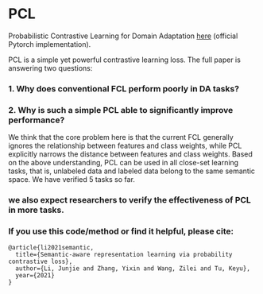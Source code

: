 # PCL
Probabilistic Contrastive Learning for Domain Adaptation [here](https://arxiv.org/abs/2111.06021) (official Pytorch implementation). 

PCL is a simple yet powerful contrastive learning loss. The full paper is answering two questions:

### 1. Why does conventional FCL perform poorly in DA tasks?

### 2. Why is such a simple PCL able to significantly improve performance?

We think that the core problem here is that the current FCL generally ignores the relationship between features and class weights, while PCL explicitly narrows the distance between features and class weights. Based on the above understanding, PCL can be used in all close-set learning tasks, that is, unlabeled data and labeled data belong to the same semantic space. We have verified 5 tasks so far.
### we also expect researchers to verify the effectiveness of PCL in more tasks.


### If you use this code/method or find it helpful, please cite:

```
@article{li2021semantic,
  title={Semantic-aware representation learning via probability contrastive loss},
  author={Li, Junjie and Zhang, Yixin and Wang, Zilei and Tu, Keyu},
  year={2021}
}
```


 
